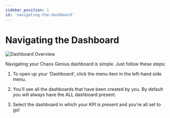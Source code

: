 ```yaml
---
sidebar_position: 1
id: 'navigating-the-dashboard'
---
```


# Navigating the Dashboard

![Dashboard Overview](/img/kpi-and-dashboard/Dashboard.png)

Navigating your Chaos Genius dashboard is simple. Just follow these steps:

1.  To open up your 'Dashboard', click the menu item in the left-hand side menu.

2.  You'll see all the dashboards that have been created by you. By default you will always have the ALL dashboard present.

3.  Select the dashboard in which your KPI is present and you're all set to go!


